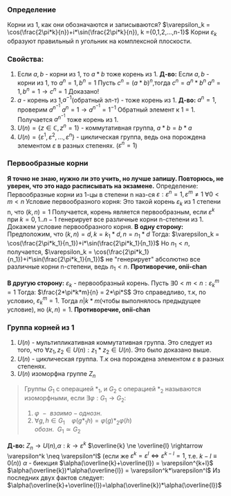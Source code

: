 ### **Определение**
Корни из 1, как они обозначаются и записываются?
$\varepsilon_k = \cos(\frac{2\pi*k}{n})+i*\sin(\frac{2\pi*k}{n}), k ={0,1,2,...,n-1}$
Корни $\varepsilon_k$ образуют правильный n угольник на комплексной плоскости.
### **Свойства:**
1)  Если $a,b$ - корни из 1, то $a*b$ тоже корень из 1.
**Д-во:**
Если $a,b$ - корни из 1, то $a^n=1,b^n=1$
Пусть $c^n = (a*b)^n$,тогда $c^n = a^n*b^n$
$a^n=1,b^n=1 \rightarrow c^n=1$
Доказано!
2) $a$ - корень из 1,$a^{-1}$(обратный эл-т) - тоже корень из 1.
**Д-во:**
$a^n=1$, проверим $a^{n^{-1}}$
$a^n=1 \rightarrow a^{n^{-1}}= 1^{-1}$
Обратный элемент к 1 = 1.
Получается $a^{n^{-1}}$ тоже корень из 1.
3) $U(n) = \{z \in \mathbb{C},z^n=1 \}$ - коммутативная группа, $a*b=b*a$
4) $U(n) = \{\varepsilon^1,\varepsilon^2,...,\varepsilon^{n}\}$ - циклическая группа, ведь она порождена элементом $\varepsilon$ в разных степенях. ($\varepsilon^{n}=1$)
### **Первообразные корни**
**Я точно не знаю, нужно ли это учить, но лучше запишу. Повторюсь, не уверен, что это надо расписывать на экзамене.**
Определение: Первообразные корни из 1-цы в степени n наз-ся $\varepsilon:\varepsilon^n=1, \varepsilon^m\neq 1\ \forall 0<m<n$
Условие первообразного корня: Это такой корень $\varepsilon_{k}$ из 1 степени n, что $(k,n)=1$
Получается, корень является первообразным, если  $\varepsilon^k$ при $k=0,1..n-1$ генерирует все различные корни n-степени из 1.
Докажем условие первообразного корня.
**В одну сторону:**
Предположим, что $(k,n)=d,k=k_1*d,n=n_1*d$
Тогда:
$\varepsilon_k = \cos(\frac{2\pi*k_1}{n_1})+i*\sin(\frac{2\pi*k_1}{n_1})$
Но $n_1<n$, получается, $\varepsilon_k = \cos(\frac{2\pi*k_1}{n_1})+i*\sin(\frac{2\pi*k_1}{n_1})$ не "генерирует" абсолютно все различные корни n-степени, ведь $n_1<n$.
**Противоречие, onii-chan**

**В другую сторону:**
$\varepsilon_{k}$ - первообразный корень. Пусть $\exists 0<m<n:\varepsilon^m_k=1$
Тогда: $\frac{2*\pi*k*m}{n} = 2*\pi*S$
Это справедливо, т.к, по условию, $\varepsilon^m_k=1$. Тогда $n|k*m$(чтобы выполнялось предыдущее условие), но $(k,n)=1$. 
**Противоречие, onii-chan**
### Группа корней из 1
1) $U(n)$ - мультипликативная коммутативная группа. Это следует из того, что $\forall z_1,z_2 \in U(n): z_1*z_2 \in U(n)$. Это было доказано выше.
2) $U(n)$ - циклическая группа. Т.к она порождена элементом $\varepsilon$ в разных степенях.
3) $U(n)$ изоморфна группе $Z_n$

>Группы $G_1$ с операцией $*_1$, и $G_2$ с операцией $*_2$ называются изоморфными, если $\exists \varphi : G_1 \rightarrow G_2:$  
>1) $\varphi~~-~~взаимо-однозн.$  
>2) $\forall g,h \in G_1~~~~ \varphi(g*_1h) = \varphi(g)*_2\varphi(h)$  
>$обозн.~~ G_1 \simeq G_2$

**Д-во:**
$Z_n \rightarrow U(n)$,$\alpha:k \rightarrow \varepsilon^k$
$\overline{k} \ne \overline{l} \rightarrow \varepsilon^k \neq \varepsilon^l$ (если же $\varepsilon^k = \varepsilon^l \Leftrightarrow \varepsilon^{k-l}=1$, т.е. $k -l \equiv 0 (n)$)
$\alpha$ - биекция
$\alpha(\overline{k}+\overline{l}) = \varepsilon^{k+l}$
$\alpha(\overline{k})*\alpha(\overline{l}) = \varepsilon^k*\varepsilon^l$
Из последних двух фактов следует:
$\alpha(\overline{k}+\overline{l})=\alpha(\overline{k})*\alpha(\overline{l})$
